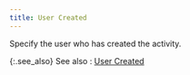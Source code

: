 ```yaml
---
title: User Created
---
```



Specify the user who has created the activity.


{:.see_also}
See also
: [User  Created](JavaScript:RelatedTopics1.Click())<!--Metadata type="DesignerControl" startspan
<object CLASSID="clsid:ADB880A6-D8FF-11CF-9377-00AA003B7A11"
	ID=RelatedTopics1
	TYPE="application/x-oleobject">
</object>-->

<object classid="clsid:ADB880A6-D8FF-11CF-9377-00AA003B7A11" id="RelatedTopics1" type="application/x-oleobject"> 
 <param name="Command" value="Related Topics">
<param name="Window" value="Second">
<param name="Item1" value="User 
 Created;{{site.crm_chm}}/misc/find_activities_quick_find_user_created.html">
</object><!--Metadata type="DesignerControl" endspan-->
